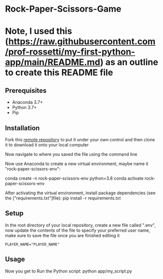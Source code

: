 # Rock-Paper-Scissors-Game
# Note, I used this (https://raw.githubusercontent.com/prof-rossetti/my-first-python-app/main/README.md) as an outline to create this README file
## Prerequisites

  + Anaconda 3.7+
  + Python 3.7+
  + Pip
## Installation

Fork this [remote repository](https://github.com/RyanK53/Rock-Paper-Scissors-Game) to put it under your own control and then clone it to download it onto your local computer

Now navigate to where you saved the file using the command line

Now use Anaconda to create a new virtual environment, maybe name it "rock-paper-scissors-env":

conda create -n rock-paper-scissors-env python=3.8
conda activate rock-paper-scissors-env

After activating the virtual environment, install package dependencies (see the ["requirements.txt"]file):
pip install -r requirements.txt

## Setup

In the root directory of your local repository, create a new file called ".env", now update the contents of the file to specify your preferred user name, make sure to save the file once you are finished editing it

    PLAYER_NAME="PLAYER_NAME"

## Usage

Now you get to Run the Python script:
python app/my_script.py

